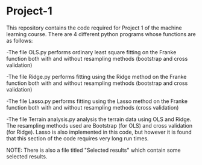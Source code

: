 # Project-1
This repository contains the code required for Project 1 of the machine learning course. 
There are 4 different python programs whose functions are as follows:

-The file OLS.py performs ordinary least square fitting on the Franke function both with and without resampling methods (bootstrap and cross validation)

-The file Ridge.py performs fitting using the Ridge method on the Franke function both with and without resampling methods (bootstrap and cross validation)

-The file Lasso.py performs fitting using the Lasso method on the Franke function both with and without resampling methods (cross validation)

-The file Terrain analysis.py analysis the terrain data using OLS and Ridge. The resampling methods used are Bootstrap (for OLS) and cross validation (for Ridge). Lasso is also implemented in this code, but however it is found that this section of the code requires very long run times.




NOTE: There is also a file titled "Selected results" which contain some selected results.
